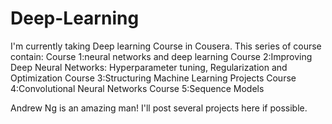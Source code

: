 # Deep-Learning
I'm currently taking Deep learning Course in Cousera. This series of course contain:
Course 1:neural networks and deep learning
Course 2:Improving Deep Neural Networks: Hyperparameter tuning, Regularization and Optimization
Course 3:Structuring Machine Learning Projects
Course 4:Convolutional Neural Networks
Course 5:Sequence Models

Andrew Ng is an amazing man! I'll post several projects here if possible.
